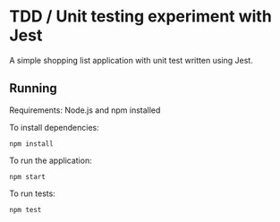 # TDD / Unit testing experiment with Jest

A simple shopping list application with unit test written using Jest.

## Running

Requirements: Node.js and npm installed

To install dependencies:

```
npm install
```

To run the application:

```
npm start
```

To run tests:

```
npm test
```
